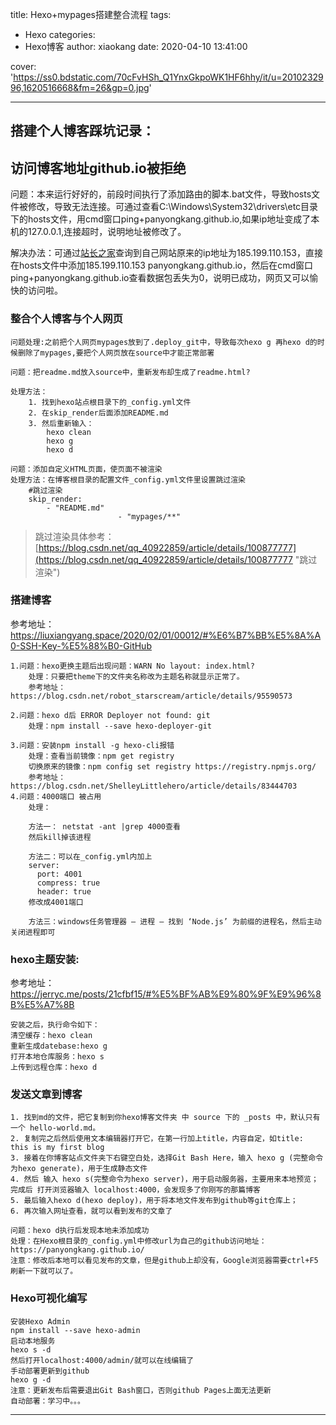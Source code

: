 title: Hexo+mypages搭建整合流程
tags:
  - Hexo
categories:
  - Hexo博客
author: xiaokang
date: 2020-04-10 13:41:00

cover: 'https://ss0.bdstatic.com/70cFvHSh_Q1YnxGkpoWK1HF6hhy/it/u=2010232996,1620516668&fm=26&gp=0.jpg'

---
## 搭建个人博客踩坑记录：

## 访问博客地址github.io被拒绝

问题：本来运行好好的，前段时间执行了添加路由的脚本.bat文件，导致hosts文件被修改，导致无法连接。可通过查看C:\Windows\System32\drivers\etc目录下的hosts文件，用cmd窗口ping+panyongkang.github.io,如果ip地址变成了本机的127.0.0.1,连接超时，说明地址被修改了。

解决办法：可通过[站长之家](http://ip.tool.chinaz.com/)查询到自己网站原来的ip地址为185.199.110.153，直接在hosts文件中添加185.199.110.153  panyongkang.github.io，然后在cmd窗口ping+panyongkang.github.io查看数据包丢失为0，说明已成功，网页又可以愉快的访问啦。

### 整合个人博客与个人网页
	问题处理:之前把个人网页mypages放到了.deploy_git中，导致每次hexo g 再hexo d的时候删除了mypages,要把个人网页放在source中才能正常部署  
	
	问题：把readme.md放入source中，重新发布却生成了readme.html?  
	
	处理方法：
		1. 找到hexo站点根目录下的_config.yml文件
		2. 在skip_render后面添加README.md
		3. 然后重新输入：
			hexo clean
			hexo g
			hexo d  
	
	问题：添加自定义HTML页面，使页面不被渲染
	处理方法：在博客根目录的配置文件_config.yml文件里设置跳过渲染
		#跳过渲染
		skip_render: 
  			- "README.md"
                			- "mypages/**"

>跳过渲染具体参考：[https://blog.csdn.net/qq_40922859/article/details/100877777](https://blog.csdn.net/qq_40922859/article/details/100877777 "跳过渲染")

### 搭建博客

参考地址：<https://liuxiangyang.space/2020/02/01/00012/#%E6%B7%BB%E5%8A%A0-SSH-Key-%E5%88%B0-GitHub>

	1.问题：hexo更换主题后出现问题：WARN No layout: index.html?  
		处理：只要把theme下的文件夹名称改为主题名称就显示正常了。
		参考地址：https://blog.csdn.net/robot_starscream/article/details/95590573
	
	2.问题：hexo d后 ERROR Deployer not found: git
		处理：npm install --save hexo-deployer-git
	
	3.问题：安装npm install -g hexo-cli报错
		处理：查看当前镜像：npm get registry
		切换原来的镜像：npm config set registry https://registry.npmjs.org/  
		参考地址：https://blog.csdn.net/ShelleyLittlehero/article/details/83444703  
	4.问题：4000端口 被占用
		处理： 
		 
		方法一： netstat -ant |grep 4000查看
		然后kill掉该进程
		
		方法二：可以在_config.yml内加上
		server:
		  port: 4001
		  compress: true
		  header: true
		修改成4001端口
		
		方法三：windows任务管理器 – 进程 – 找到 ‘Node.js’ 为前缀的进程名，然后主动关闭进程即可

### hexo主题安装:  
参考地址：<https://jerryc.me/posts/21cfbf15/#%E5%BF%AB%E9%80%9F%E9%96%8B%E5%A7%8B>

	安装之后，执行命令如下：  
	清空缓存：hexo clean  
	重新生成datebase:hexo g  
	打开本地仓库服务：hexo s  
	上传到远程仓库：hexo d


### 发送文章到博客  
	1. 找到md的文件，把它复制到你hexo博客文件夹 中 source 下的 _posts 中，默认只有一个 hello-world.md。  
	2. 复制完之后然后使用文本编辑器打开它，在第一行加上title，内容自定，如title: this is my first blog
	3. 接着在你博客站点文件夹下右键空白处，选择Git Bash Here，输入 hexo g (完整命令为hexo generate)，用于生成静态文件
	4. 然后 输入 hexo s(完整命令为hexo server)，用于启动服务器，主要用来本地预览；完成后 打开浏览器输入 localhost:4000，会发现多了你刚写的那篇博客
	5. 最后输入hexo d(hexo deploy)，用于将本地文件发布到github等git仓库上；
	6. 再次输入网址查看，就可以看到发布的文章了  
	
	问题：hexo d执行后发现本地未添加成功
	处理：在Hexo根目录的_config.yml中修改url为自己的github访问地址：https://panyongkang.github.io/
	注意：修改后本地可以看见发布的文章，但是github上却没有，Google浏览器需要ctrl+F5刷新一下就可以了。
### Hexo可视化编写  
	安装Hexo Admin
	npm install --save hexo-admin  
	启动本地服务
	hexo s -d
	然后打开localhost:4000/admin/就可以在线编辑了  
	手动部署更新到github
	hexo g -d 
	注意：更新发布后需要退出Git Bash窗口，否则github Pages上面无法更新
	自动部署：学习中。。。









---